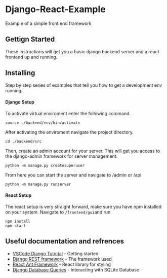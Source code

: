 # Django-React-Example

Example of a simple front end framework

## Gettign Started

These instructions will get you a basic django backend server and a react frontend up and running.

## Installing 

Step by step series of examples that tell you how to get a development env running.

#### Django Setup

To activate virtual enviroment enter the following command.
```
source ./backend/env/bin/activate
```
After activating the enviroment navigate the project directory.
```
cd ./backend/src
```
Then, create an admin account for your server. This will get you access to the django-admin framework for server management.
```
python -m manage.py createsuperuser
```
From here you can start the server and navigate to /admin or /api

```
python -m manage.py runserver
```
#### React Setup
The react setup is very straight forward, make sure you have npm installed on your system.
Navigate to ```/frontend/gui```and run
```
npm install
npm start
```

## Useful documentation and refrences

* [VSCode Django Tutorial](https://code.visualstudio.com/docs/python/tutorial-django) - Getting started
* [Django REST framework](https://www.django-rest-framework.org/) - The framework used
* [React Ant Framework](https://ant.design/) - React library for styling
* [Django Database Queries](http://djangobook.py3k.cn/chapter05/en/) - Interacting with SQLite Database

